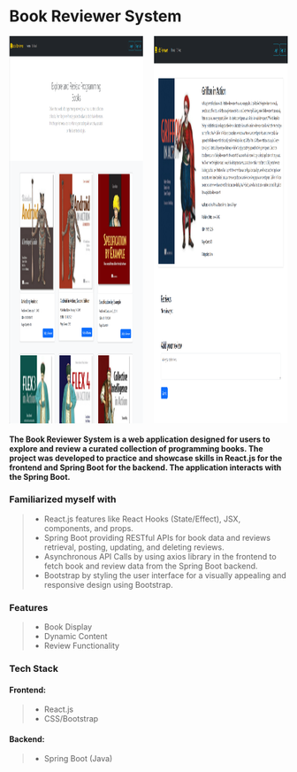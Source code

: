 # Book Reviewer System

<div style="display: flex; justify-content: space-between;">
  <img src="./Screenshots/home.png" height="700" width="48%">
  <img src="./Screenshots/review.png" height="700" width="48%">
</div>

#### The Book Reviewer System is a web application designed for users to explore and review a curated collection of programming books. The project was developed to practice and showcase skills in React.js for the frontend and Spring Boot for the backend. The application interacts with the Spring Boot.

### Familiarized myself with

> - React.js features like React Hooks (State/Effect), JSX, components, and props.
> - Spring Boot providing RESTful APIs for book data and reviews retrieval, posting, updating, and deleting reviews.
> - Asynchronous API Calls by using axios library in the frontend to fetch book  and review data from the Spring Boot backend.
> - Bootstrap by styling the user interface for a visually appealing and responsive design using Bootstrap.

### Features
> - Book Display
> - Dynamic Content
> - Review Functionality

### Tech Stack

#### Frontend:
> - React.js
> - CSS/Bootstrap

#### Backend:
> - Spring Boot (Java)
